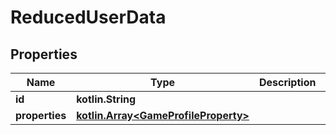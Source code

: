 
# ReducedUserData

## Properties
Name | Type | Description | Notes
------------ | ------------- | ------------- | -------------
**id** | **kotlin.String** |  |  [optional]
**properties** | [**kotlin.Array&lt;GameProfileProperty&gt;**](GameProfileProperty.md) |  |  [optional]



